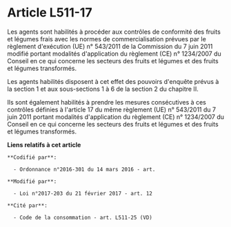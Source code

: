 # Article L511-17

Les agents sont habilités à procéder aux contrôles de conformité des fruits et légumes frais avec les normes de
commercialisation prévues par le règlement d'exécution (UE) n° 543/2011 de la Commission du 7 juin 2011 modifié portant
modalités d'application du règlement (CE) n° 1234/2007 du Conseil en ce qui concerne les secteurs des fruits et légumes et
des fruits et légumes transformés.

Les agents habilités disposent à cet effet des pouvoirs d'enquête prévus à la section 1 et aux sous-sections 1 à 6 de la
section 2 du chapitre II.

Ils sont également habilités à prendre les mesures consécutives à ces contrôles définies à l'article 17 du même règlement
(UE) n° 543/2011 du 7 juin 2011 portant modalités d'application du règlement (CE) n° 1234/2007 du Conseil en ce qui concerne
les secteurs des fruits et légumes et des fruits et légumes transformés.

**Liens relatifs à cet article**

	**Codifié par**:

	  - Ordonnance n°2016-301 du 14 mars 2016 - art.

	**Modifié par**:

	  - Loi n°2017-203 du 21 février 2017 - art. 12

	**Cité par**:

	  - Code de la consommation - art. L511-25 (VD)
